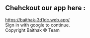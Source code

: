 ## Chehckout our app here :
https://baithak-3d1dc.web.app/ <br>
Sign in with google to continue.<br>
Copyright Baithak © Team
